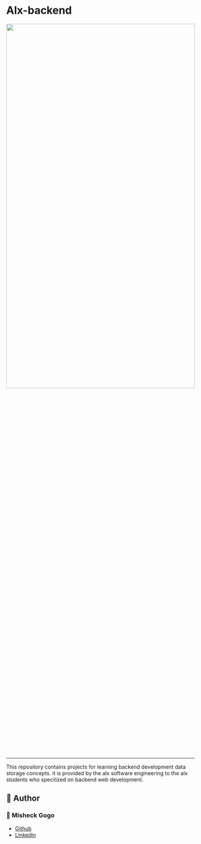 # Alx-backend

<img src="https://images.prismic.io/turing/652ec7ebfbd9a45bcec81a4c_Backend_Frameworks_for_Web_Development_4ac659fb70.webp?auto=format%2Ccompress&fit=max&w=1920" width = "100%" height = "50%"/>

---
This repository contains projects for learning backend development data storage concepts. it is provided by the alx software engineering to the alx students who specilized on backend web development.
## :pencil: **Author**
### :man: Misheck Gogo
- [Github](https://github.com/MisheckGalx)
- [Linkedin](https://www.linkedin.com/in/misheckgogo/)
